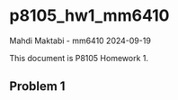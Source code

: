 p8105_hw1_mm6410
================
Mahdi Maktabi - mm6410
2024-09-19

This document is P8105 Homework 1.

## Problem 1
